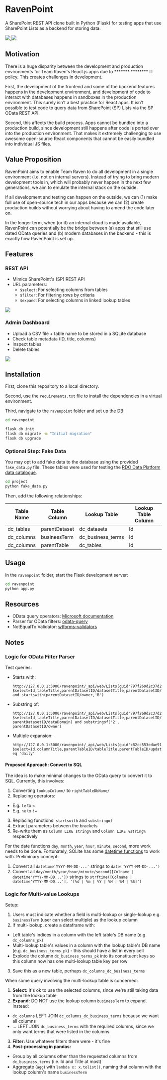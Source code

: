 # RavenPoint
A SharePoint REST API clone built in Python (Flask) for testing apps that use SharePoint Lists as a backend for storing data.

<p>
    <a href="https://www.python.org/">
        <img src="http://ForTheBadge.com/images/badges/made-with-python.svg">
    </a>
    <a href="https://flask.palletsprojects.com/en/2.0.x/">
        <img src="docs/images/bottled-in-flask.svg">
    </a>
</p>

## Motivation
There is a huge disparity between the development and production environments for Team Raven's React.js apps due to ******* ******** IT policy. This creates challenges in development.

First, the development of the frontend and some of the backend features happens in the development environment, and development of code to interact with databases happens in sandboxes in the production environment. This surely isn't a best practice for React apps. It isn't possible to test code to query data from SharePoint (SP) Lists via the SP OData REST API.

Second, this affects the build process. Apps cannot be bundled into a production build, since development still happens after code is ported over into the production environment. That makes it extremely challenging to use awesome open-source React components that cannot be easily bundled into individual JS files.

## Value Proposition
RavenPoint aims to enable Team Raven to do all development in a single environment (i.e. not on internal servers). Instead of trying to bring modern development tools in, which will probably never happen in the next few generations, we aim to emulate the internal stack on the outside.

If all development and testing can happen on the outside, we can (1) make full use of open-source tech in our apps because we can (2) create production builds without worrying about having to amend the code later on. 

In the longer term, when (or if) an internal cloud is made available, RavenPoint can potentially be the bridge between (a) apps that still use dated OData queries and (b) modern databases in the backend - this is exactly how RavenPoint is set up.

## Features

### REST API
- Mimics SharePoint's (SP) REST API
- URL parameters:
  - `$select`: For selecting columns from tables
  - `$filter`: For filtering rows by criteria
  - `$expand`: For selecting columns in linked lookup tables

![](./docs/images/ss_ravenpoint_swagger_ui.jpg)

### Admin Dashboard
- Upload a CSV file + table name to be stored in a SQLite database
- Check table metadata (ID, title, columns)
- Inspect tables
- Delete tables

![](./docs/images/ss_ravenpoint_admin.jpg)

## Installation
First, clone this repository to a local directory.

Second, use the `requirements.txt` file to install the dependencies in a virtual environment.

Third, navigate to the `ravenpoint` folder and set up the DB:

```bash
cd ravenpoint

flask db init
flask db migrate -m "Initial migration"
flask db upgrade
```

### Optional Step: Fake Data
You may opt to add fake data to the database using the provided `fake_data.py` file. These tables were used for testing the [RDO Data Platform data catalogue](https://github.com/chrischow/rdo-data-platform/tree/main/data-catalogue).

```bash
cd project
python fake_data.py
```

Then, add the following relationships:

<table>
  <thead>
    <tr>
      <th>Table Name</th>
      <th>Table Column</th>
      <th>Lookup Table</th>
      <th>Lookup Table Column</th>
    </tr>
  </thead>
  <tbody>
    <tr>
      <td>dc_tables</td>
      <td>parentDataset</td>
      <td>dc_datasets</td>
      <td>Id</td>
    </tr>
    <tr>
      <td>dc_columns</td>
      <td>businessTerm</td>
      <td>dc_business_terms</td>
      <td>Id</td>
    </tr>
    <tr>
      <td>dc_columns</td>
      <td>parentTable</td>
      <td>dc_tables</td>
      <td>Id</td>
    </tr>
  </tbody>
</table>

## Usage
In the `ravenpoint` folder, start the Flask development server:

```bash
cd ravenpoint
python app.py
```

## Resources
- OData query operators: [Microsoft documentation](https://docs.microsoft.com/en-us/sharepoint/dev/sp-add-ins/use-odata-query-operations-in-sharepoint-rest-requests)
- Parser for OData filters: [odata-query](https://github.com/gorilla-co/odata-query)
- NotEqualTo Validator: [wtforms-validators](https://github.com/akhilharihar/wtforms-validators)

## Notes

### Logic for OData Filter Parser
Test queries:

- Starts with:

  ```
  http://127.0.0.1:5000/ravenpoint/_api/web/Lists(guid'797f269d2c37d29d15a19c40ec49bada')/items?$select=Id,tableTitle,parentDatasetID/datasetTitle,parentDatasetID/dataDomain,parentDatasetID/owner&$expand=parentDatasetID&$filter=startswith(parentDatasetID/dataDomain,'O') and startswith(parentDatasetID/owner,'B')
  ```

- Substring of:

  ```
  http://127.0.0.1:5000/ravenpoint/_api/web/Lists(guid'797f269d2c37d29d15a19c40ec49bada')/items?$select=Id,tableTitle,parentDatasetID/datasetTitle,parentDatasetID/dataDomain,parentDatasetID/owner&$expand=parentDatasetID&$filter=substringof('O', parentDatasetID/dataDomain) and substringof('2', parentDatasetID/owner)
  ```

- Multiple expansion:

  ```
  http://127.0.0.1:5000/ravenpoint/_api/web/Lists(guid'c82cc553edae91adc412ab2723541399')/items?$select=Id,columnTitle,parentTableID/tableTitle,parentTableID/updateFrequency,businessTermID/term,businessTermID/source&$expand=parentTableID,businessTermID&$filter=parentTableID/updateFrequency eq 'daily'
  ```

#### Proposed Approach: Convert to SQL
The idea is to make minimal changes to the OData query to convert it to SQL. Currently, this involves:

1. Converting `lookupColumn/` to `rightTableDbName/`
2. Replacing operators:
  - E.g. ` le ` to ` < `
  - E.g. ` ne ` to ` != `
3. Replacing functions: `startswith` and `substringof`
  1. Extract parameters between the brackets
  2. Re-write them as `Column LIKE string%` and `Column LIKE %string%` respectively

For the date functions `day`, `month`, `year`, `hour`, `minute`, `second`, more work needs to be done. Fortunately, SQLite has some [datetime functions](https://www.sqlite.org/lang_datefunc.html) to work with. Preliminary concept:

1. Convert all `datetime'YYYY-MM-DD-...'` strings to `date('YYYY-MM-DD-...')`
2. Convert all `day/month/year/hour/minute/second([Colname | datetime'YYYY-MM-DD...'])` strings to `strftime([Colname | datetime'YYYY-MM-DD...'], '[%d | %m | %Y | %H | %M | %S]')`

### Logic for Multi-value Lookups
Setup:

1. Users must indicate whether a field is multi-lookup or single-lookup e.g. `businessTerm` (user can select multiple) as the lookup column
2. If multi-lookup, create a dataframe with:
  - Left table's indices in a column with the left table's DB name (e.g. `dc_columns_pk`)
  - Multi-lookup table's values in a column with the lookup table's DB name (e.g. `dc_business_terms_pk`) - this should have a list in every cell
  - Explode the column `dc_business_terms_pk` into its constituent keys so this column now has one multi-lookup table key per row
3. Save this as a new table, perhaps `dc_columns_dc_business_terms`


When some query involving the multi-lookup table is concerned:

1. **Select:** It's ok to use the selected columns, since we're still taking data from the lookup table
2. **Expand:** DO NOT use the lookup column `businessTerm` to expand. Instead:
  - `dc_columns` LEFT JOIN `dc_columns_dc_business_terms` because we want all columns
  - ... LEFT JOIN `dc_business_terms` with the required columns, since we only want terms that were listed in the columns
3. **Filter:** Use whatever filters there were - it's fine
4. **Post-processing in pandas:**
  - Group by all columns other than the requested columns from `dc_business_terms` (i.e. Id and Title at most)
  - Aggregate (`agg`) with `lambda x: x.tolist()`, naming that column with the lookup column's name `businessTerm`
  